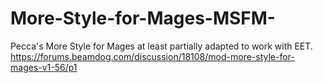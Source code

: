 # More-Style-for-Mages-MSFM-
Pecca's More Style for Mages at least partially adapted to work with EET.  https://forums.beamdog.com/discussion/18108/mod-more-style-for-mages-v1-56/p1
